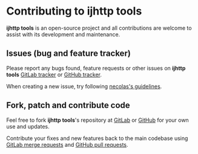 # Contributing to ijhttp tools

**ijhttp tools** is an open-source project and all contributions are welcome
to assist with its development and maintenance.

## Issues (bug and feature tracker)

Please report any bugs found, feature requests or other issues on
**ijhttp tools** [GitLab tracker][gitlab-issues]
or [GitHub tracker][github-issues].

When creating a new issue, try following [necolas's guidelines][issue-guidelines].

## Fork, patch and contribute code

Feel free to fork **ijhttp tools**'s repository at [GitLab][bot-gitlab]
or [GitHub][bot-github] for your own use and updates.

Contribute your fixes and new features back to the main codebase using
[GitLab merge requests][gitlab-merge-requests]
and [GitHub pull requests][github-pull-requests].

[gitlab-issues]: https://gitlab.com/bot-by/ijhttp-tools/-/issues
[github-issues]: https://github.com/bot-by/ijhttp-tools/issues
[issue-guidelines]: https://github.com/necolas/issue-guidelines/#readme
[bot-gitlab]: https://gitlab.com/bot-by/ijhttp-tools/
[bot-github]: https://github.com/bot-by/ijhttp-tools/
[gitlab-merge-requests]: https://docs.gitlab.com/ee/user/project/merge_requests/creating_merge_requests.html
[github-pull-requests]: https://docs.github.com/en/pull-requests/collaborating-with-pull-requests/proposing-changes-to-your-work-with-pull-requests/creating-a-pull-request
